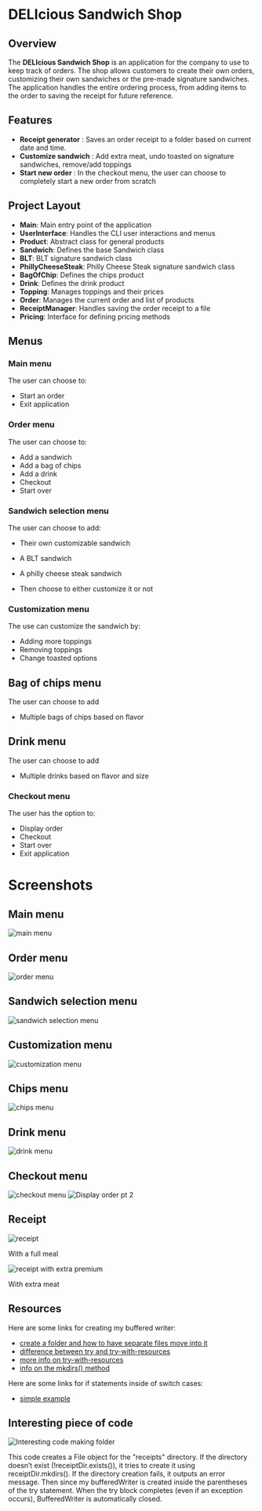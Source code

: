 # DELIcious Sandwich Shop

## Overview
The **DELIcious Sandwich Shop** is an application for the company to use to keep track of orders. The shop allows customers to create their own orders, customizing their own sandwiches or the pre-made signature sandwiches. The application handles the entire ordering process, from adding items to the order to saving the receipt for future reference.

## Features
- **Receipt generator** : Saves an order receipt to a folder based on current date and time. 
- **Customize sandwich** : Add extra meat, undo toasted on signature sandwiches, remove/add toppings
- **Start new order** : In the checkout menu, the user can choose to completely start a new order from scratch


## Project Layout

- **Main**: Main entry point of the application
- **UserInterface**: Handles the CLI user interactions and menus
- **Product**: Abstract class for general products
- **Sandwich**: Defines the base Sandwich class
- **BLT**: BLT signature sandwich class
- **PhillyCheeseSteak**: Philly Cheese Steak signature sandwich class
- **BagOfChip**: Defines the chips product
- **Drink**: Defines the drink product
- **Topping**: Manages toppings and their prices
- **Order**: Manages the current order and list of products
- **ReceiptManager**: Handles saving the order receipt to a file
- **Pricing**: Interface for defining pricing methods

## Menus
### **Main menu** 
The user can choose to:
- Start an order
- Exit application

### **Order menu**
The user can choose to:
- Add a sandwich
- Add a bag of chips
- Add a drink
- Checkout
- Start over

### **Sandwich selection menu**
The user can choose to add:
- Their own customizable sandwich
- A BLT sandwich
- A philly cheese steak sandwich

- Then choose to either customize it or not

### **Customization menu**
The use can customize the sandwich by:
- Adding more toppings
- Removing toppings
- Change toasted options

## **Bag of chips menu**
The user can choose to add
- Multiple bags of chips based on flavor

## **Drink menu**
The user can choose to add
- Multiple drinks based on flavor and size

### **Checkout menu**
The user has the option to:
- Display order
- Checkout
- Start over
- Exit application

# Screenshots

## Main menu
![main menu](images%2FMain%20menu.png)

## Order menu
![order menu](images%2FOrder%20menu.png)

## Sandwich selection menu
![sandwich selection menu](images%2FSandwich%20selection%20menu.png)

## Customization menu
![customization menu](images%2FCustomization%20menu%20.png)

## Chips menu
![chips menu](images%2FChip%20menu.png)

## Drink menu
![drink menu](images%2FDrink%20menu.png)

## Checkout menu
![checkout menu](images%2FCheck%20out%20menu%20and%20display%20order%20pt%201.png)
![Display order pt 2](images%2FDisplay%20order%20pt%202.png)

## Receipt 
![receipt](images%2FReceipt.png)

With a full meal

![receipt with extra premium](images%2Freceipt%20with%20extra%20premium.png)

With extra meat

## Resources

Here are some links for creating my buffered writer:
- [create a folder and how to have separate files move into it](https://stackoverflow.com/questions/16269563/how-to-save-a-file-to-a-directory)
- [difference between try and try-with-resources](https://medium.com/thefreshwrites/how-to-use-try-with-resource-in-java-9c0b4ae48d21#:~:text=This%20is%20because%20an%20IOException,as%20JVM%20automatically%20closes%20them.)
- [more info on try-with-resources](https://docs.oracle.com/javase/8/docs/technotes/guides/language/try-with-resources.html)
- [info on the mkdirs() method](https://www.geeksforgeeks.org/file-mkdirs-method-in-java-with-examples/)

Here are some links for if statements inside of switch cases:
- [simple example](https://stackoverflow.com/questions/60049457/refactor-switch-statement-using-an-object-vs-primitive-data-type)

## Interesting piece of code
![Interesting code making folder](images%2FInteresting%20code%20making%20folder.png)


This code creates a File object for the "receipts" directory. If the directory doesn’t exist (!receiptDir.exists()), it tries to create it using receiptDir.mkdirs(). If the directory creation fails, it outputs an error message.
Then since my bufferedWriter is created inside the parentheses of the try statement. When the try block completes (even if an exception occurs), BufferedWriter is automatically closed.

  